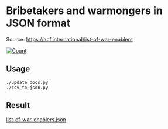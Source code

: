 # Bribetakers and warmongers in JSON format

Source: https://acf.international/list-of-war-enablers

[![Count](https://img.shields.io/badge/count-6274-red)](https://acf.international/list-of-war-enablers)

## Usage

```
./update_docs.py
./csv_to_json.py
```

## Result

[list-of-war-enablers.json](https://raw.githubusercontent.com/sirekanian/list-of-war-enablers/master/list-of-war-enablers.json)
